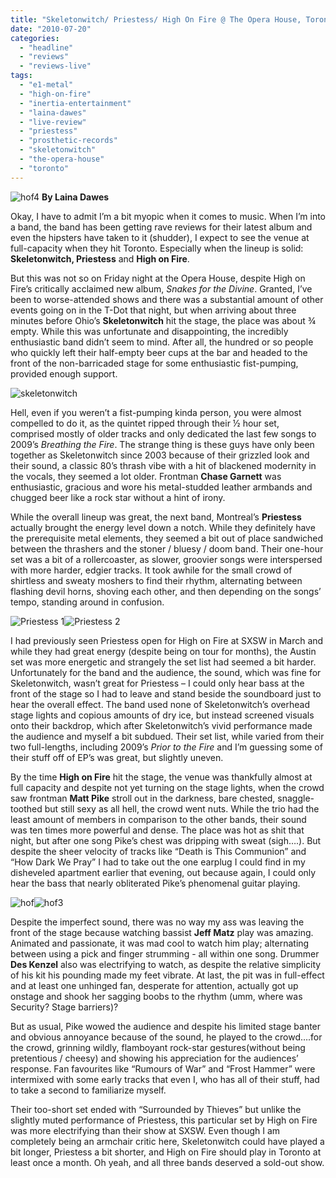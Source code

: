 ```yaml
---
title: "Skeletonwitch/ Priestess/ High On Fire @ The Opera House, Toronto ON, July 16, 2010"
date: "2010-07-20"
categories: 
  - "headline"
  - "reviews"
  - "reviews-live"
tags: 
  - "e1-metal"
  - "high-on-fire"
  - "inertia-entertainment"
  - "laina-dawes"
  - "live-review"
  - "priestess"
  - "prosthetic-records"
  - "skeletonwitch"
  - "the-opera-house"
  - "toronto"
---
```


![](http://www.hellbound.ca/wp-content/uploads/2010/07/hof4.jpg "hof4") **By Laina Dawes**

Okay, I have to admit I’m a bit myopic when it comes to music. When I’m into a band, the band has been getting rave reviews for their latest album and even the hipsters have taken to it (shudder), I expect to see the venue at full-capacity when they hit Toronto. Especially when the lineup is solid: **Skeletonwitch, Priestess** and **High on Fire**.

But this was not so on Friday night at the Opera House, despite High on Fire’s critically acclaimed new album, _Snakes for the Divine_. Granted, I’ve been to worse-attended shows and there was a substantial amount of other events going on in the T-Dot that night, but when arriving about three minutes before Ohio’s **Skeletonwitch** hit the stage, the place was about ¾ empty. While this was unfortunate and disappointing, the incredibly enthusiastic band didn’t seem to mind. After all, the hundred or so people who quickly left their half-empty beer cups at the bar and headed to the front of the non-barricaded stage for some enthusiastic fist-pumping, provided enough support.

![](http://www.hellbound.ca/wp-content/uploads/2010/07/skeletonwitch-e1279557698907.jpg "skeletonwitch")

Hell, even if you weren’t a fist-pumping kinda person, you were almost compelled to do it, as the quintet ripped through their ½ hour set, comprised mostly of older tracks and only dedicated the last few songs to 2009’s _Breathing the Fire_. The strange thing is these guys have only been together as Skeletonwitch since 2003 because of their grizzled look and their sound, a classic 80’s thrash vibe with a hit of blackened modernity in the vocals, they seemed a lot older. Frontman **Chase Garnett** was enthusiastic, gracious and wore his metal-studded leather armbands and chugged beer like a rock star without a hint of irony.

While the overall lineup was great, the next band, Montreal’s **Priestess** actually brought the energy level down a notch. While they definitely have the prerequisite metal elements, they seemed a bit out of place sandwiched between the thrashers and the stoner / bluesy / doom band. Their one-hour set was a bit of a rollercoaster, as slower, groovier songs were interspersed with more harder, edgier tracks. It took awhile for the small crowd of shirtless and sweaty moshers to find their rhythm, alternating between flashing devil horns, shoving each other, and then depending on the songs’ tempo, standing around in confusion.

![](http://www.hellbound.ca/wp-content/uploads/2010/07/priestess-e1279557954556.jpg "Priestess 1")![](http://www.hellbound.ca/wp-content/uploads/2010/07/priestess2-e1279557982600.jpg "Priestess 2")

I had previously seen Priestess open for High on Fire at SXSW in March and while they had great energy (despite being on tour for months), the Austin set was more energetic and strangely the set list had seemed a bit harder. Unfortunately for the band and the audience, the sound, which was fine for Skeletonwitch, wasn’t great for Priestess – I could only hear bass at the front of the stage so I had to leave and stand beside the soundboard just to hear the overall effect. The band used none of Skeletonwitch’s overhead stage lights and copious amounts of dry ice, but instead screened visuals onto their backdrop, which after Skeletonwitch’s vivid performance made the audience and myself a bit subdued. Their set list, while varied from their two full-lengths, including 2009’s _Prior to the Fire_ and I’m guessing some of their stuff off of EP’s was great, but slightly uneven.

By the time **High on Fire** hit the stage, the venue was thankfully almost at full capacity and despite not yet turning on the stage lights, when the crowd saw frontman **Matt Pike** stroll out in the darkness, bare chested, snaggle-toothed but still sexy as all hell, the crowd went nuts. While the trio had the least amount of members in comparison to the other bands, their sound was ten times more powerful and dense. The place was hot as shit that night, but after one song Pike’s chest was dripping with sweat (sigh….). But despite the sheer velocity of tracks like “Death is This Communion” and “How Dark We Pray” I had to take out the one earplug I could find in my disheveled apartment earlier that evening, out because again, I could only hear the bass that nearly obliterated Pike’s phenomenal guitar playing.

![](http://www.hellbound.ca/wp-content/uploads/2010/07/hof-e1279558275476.jpg "hof")![](http://www.hellbound.ca/wp-content/uploads/2010/07/hof31-e1279558316486.jpg "hof3")

Despite the imperfect sound, there was no way my ass was leaving the front of the stage because watching bassist **Jeff Matz** play was amazing. Animated and passionate, it was mad cool to watch him play; alternating between using a pick and finger strumming - all within one song. Drummer **Des Kenzel** also was electrifying to watch, as despite the relative simplicity of his kit his pounding made my feet vibrate. At last, the pit was in full-effect and at least one unhinged fan, desperate for attention, actually got up onstage and shook her sagging boobs to the rhythm (umm, where was Security? Stage barriers)?

But as usual, Pike wowed the audience and despite his limited stage banter and obvious annoyance because of the sound, he played to the crowd….for the crowd, grinning wildly, flamboyant rock-star gestures(without being pretentious / cheesy) and showing his appreciation for the audiences’ response. Fan favourites like “Rumours of War” and “Frost Hammer” were intermixed with some early tracks that even I, who has all of their stuff, had to take a second to familiarize myself.

Their too-short set ended with “Surrounded by Thieves” but unlike the slightly muted performance of Priestess, this particular set by High on Fire was more electrifying than their show at SXSW. Even though I am completely being an armchair critic here, Skeletonwitch could have played a bit longer, Priestess a bit shorter, and High on Fire should play in Toronto at least once a month. Oh yeah, and all three bands deserved a sold-out show.
